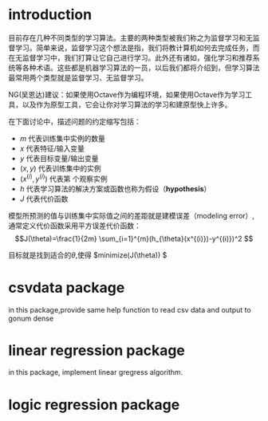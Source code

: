 

# introduction

目前存在几种不同类型的学习算法。主要的两种类型被我们称之为监督学习和无监督学习。简单来说，监督学习这个想法是指，我们将教计算机如何去完成任务，而在无监督学习中，我们打算让它自己进行学习。此外还有诸如，强化学习和推荐系统等各种术语。这些都是机器学习算法的一员，以后我们都将介绍到，但学习算法最常用两个类型就是监督学习、无监督学习。

NG(吴恩达)建议：如果使用Octave作为编程环境，如果使用Octave作为学习工具，以及作为原型工具，它会让你对学习算法的学习和建原型快上许多。

在下面讨论中，描述问题的约定缩写包括：
- $m$ 代表训练集中实例的数量
- $x$ 代表特征/输入变量
- $y$ 代表目标变量/输出变量
- $(x,y)$ 代表训练集中的实例
- $(x^{(i)},y^{(i)})$ 代表第 个观察实例
- $h$ 代表学习算法的解决方案或函数也称为假设（**hypothesis**）
- $J$ 代表代价函数

模型所预测的值与训练集中实际值之间的差距就是建模误差（modeling error）,通常定义代价函数采用平方误差代价函数：
$$J(\theta)=\frac{1}{2m} \sum_{i=1}^{m}(h_{\theta}(x^{(i)})-y^{(i)})^2 $$

目标就是找到适合的$\theta$,使得 $minimize(J(\theta)) $

# csvdata package
in this package,provide same help function to read csv data and output to gonum dense


# linear regression package

in this package, implement linear gregress algorithm. 

# logic regression package 

